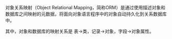 对象关系映射（Object Relational Mapping，简称ORM）是通过使用描述对象和数据库之间映射的元数据，将面向对象语言程序中的对象自动持久化到关系数据库中。

其中，对象和数据库的映射关系是 表->类，记录->对象，字段->对象属性。

